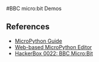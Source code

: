 #BBC micro:bit Demos

## References
* [MicroPython Guide](http://microbit.org/guide/python/)
* [Web-based MicroPython Editor](python.microbit.org/editor.html)
* [HackerBox 0022: BBC Micro:Bit](https://www.instructables.com/id/HackerBox-0022-BBC-MicroBit/)
